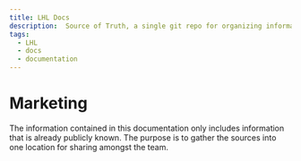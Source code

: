 ```yaml
---
title: LHL Docs
description:  Source of Truth, a single git repo for organizing information related to marketing and design.
tags:
  - LHL
  - docs
  - documentation
---
```


# Marketing

The information contained in this documentation only includes information that is already publicly known.  The purpose is to gather the sources into one location for sharing amongst the team.



